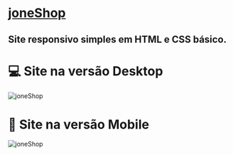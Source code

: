 # [joneShop](https://jonebulande.github.io/joneShop/)
## Site responsivo simples em HTML e CSS básico.
# :computer: Site na versão Desktop 
![joneShop](https://github.com/JoneBulande/joneShop/blob/master/img/a.jpg)
# :iphone: Site na versão Mobile
![joneShop](https://github.com/JoneBulande/joneShop/blob/master/img/b.png)
